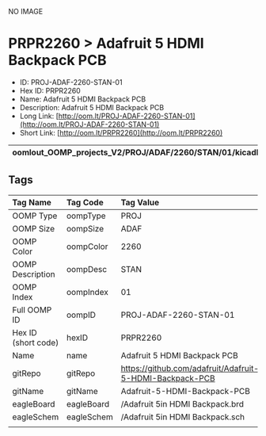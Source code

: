 


  
NO IMAGE  
# PRPR2260 > Adafruit 5 HDMI Backpack PCB

- ID: PROJ-ADAF-2260-STAN-01
- Hex ID: PRPR2260
- Name: Adafruit 5 HDMI Backpack PCB
- Description: Adafruit 5 HDMI Backpack PCB
- Long Link: [http://oom.lt/PROJ-ADAF-2260-STAN-01](http://oom.lt/PROJ-ADAF-2260-STAN-01)
- Short Link: [http://oom.lt/PRPR2260](http://oom.lt/PRPR2260)
  

|oomlout_OOMP_projects_V2/PROJ/ADAF/2260/STAN/01/kicadPcb3dFront.png|oomlout_OOMP_projects_V2/PROJ/ADAF/2260/STAN/01/kicadPcb3dBack.png|oomlout_OOMP_projects_V2/PROJ/ADAF/2260/STAN/01/kicadPcb3d.png||
| :---: | :---: | :---: | :---: |

## Tags
  

|Tag Name|Tag Code|Tag Value|
| :--- | :--- | :--- |
|OOMP Type|oompType|PROJ|
|OOMP Size|oompSize|ADAF|
|OOMP Color|oompColor|2260|
|OOMP Description|oompDesc|STAN|
|OOMP Index|oompIndex|01|
|Full OOMP ID|oompID|PROJ-ADAF-2260-STAN-01|
|Hex ID (short code)|hexID|PRPR2260|
|Name|name|Adafruit 5 HDMI Backpack PCB|
|gitRepo|gitRepo|https://github.com/adafruit/Adafruit-5-HDMI-Backpack-PCB|
|gitName|gitName|Adafruit-5-HDMI-Backpack-PCB|
|eagleBoard|eagleBoard|/Adafruit 5in HDMI Backpack.brd|
|eagleSchem|eagleSchem|/Adafruit 5in HDMI Backpack.sch|
||||
